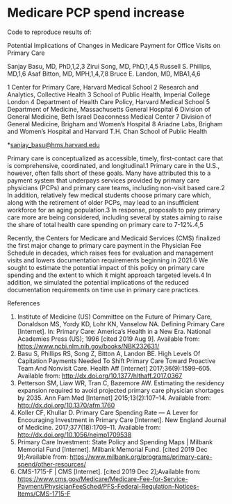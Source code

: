 # Medicare PCP spend increase

Code to reproduce results of:

Potential Implications of Changes in Medicare Payment for Office Visits on Primary Care

Sanjay Basu, MD, PhD,1,2,3 Zirui Song, MD, PhD,1,4,5 Russell S. Phillips, MD,1,6 Asaf Bitton, MD, MPH,1,4,7,8 Bruce E. Landon, MD, MBA1,4,6

1 Center for Primary Care, Harvard Medical School
2 Research and Analytics, Collective Health
3 School of Public Health, Imperial College London
4 Department of Health Care Policy, Harvard Medical School
5 Department of Medicine, Massachusetts General Hospital
6 Division of General Medicine, Beth Israel Deaconness Medical Center
7 Division of General Medicine, Brigham and Women’s Hospital
8 Ariadne Labs, Brigham and Women’s Hospital and Harvard T.H. Chan School of Public Health

*sanjay_basu@hms.harvard.edu


Primary care is conceptualized as accessible, timely, first-contact care that is comprehensive, coordinated, and longitudinal.1 Primary care in the U.S., however, often falls short of these goals. Many have attributed this to a payment system that underpays services provided by primary care physicians (PCPs) and primary care teams, including non-visit based care.2 In addition, relatively few medical students choose primary care which, along with the retirement of older PCPs, may lead to an insufficient workforce for an aging population.3 In response, proposals to pay primary care more are being considered, including several by states aiming to raise the share of total health care spending on primary care to 7-12%.4,5 
  
Recently, the Centers for Medicare and Medicaid Services (CMS) finalized the first major change to primary care payment in the Physician Fee Schedule in decades, which raises fees for evaluation and management visits and lowers documentation requirements beginning in 2021.6 We sought to estimate the potential impact of this policy on primary care spending and the extent to which it might approach targeted levels.4 In addition, we simulated the potential implications of the reduced documentation requirements on time use in primary care practices.   
  


References

1. 	Institute of Medicine (US) Committee on the Future of Primary Care, Donaldson MS, Yordy KD, Lohr KN, Vanselow NA. Defining Primary Care [Internet]. In: Primary Care: America’s Health in a New Era. National Academies Press (US); 1996 [cited 2019 Aug 9]. Available from: https://www.ncbi.nlm.nih.gov/books/NBK232631/
2. 	Basu S, Phillips RS, Song Z, Bitton A, Landon BE. High Levels Of Capitation Payments Needed To Shift Primary Care Toward Proactive Team And Nonvisit Care. Health Aff [Internet] 2017;36(9):1599–605. Available from: http://dx.doi.org/10.1377/hlthaff.2017.0367
3. 	Petterson SM, Liaw WR, Tran C, Bazemore AW. Estimating the residency expansion required to avoid projected primary care physician shortages by 2035. Ann Fam Med [Internet] 2015;13(2):107–14. Available from: http://dx.doi.org/10.1370/afm.1760
4. 	Koller CF, Khullar D. Primary Care Spending Rate — A Lever for Encouraging Investment in Primary Care [Internet]. New England Journal of Medicine. 2017;377(18):1709–11. Available from: http://dx.doi.org/10.1056/nejmp1709538
5. 	Primary Care Investment: State Policy and Spending Maps | Milbank Memorial Fund [Internet]. Milbank Memorial Fund. [cited 2019 Dec 9];Available from: https://www.milbank.org/programs/primary-care-spend/other-resources/
6. 	CMS-1715-F | CMS [Internet]. [cited 2019 Dec 2];Available from: https://www.cms.gov/Medicare/Medicare-Fee-for-Service-Payment/PhysicianFeeSched/PFS-Federal-Regulation-Notices-Items/CMS-1715-F

